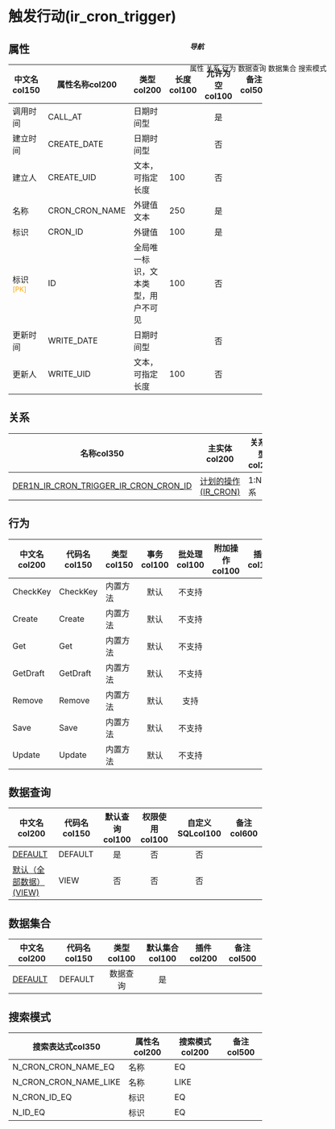 # 触发行动(ir_cron_trigger)  <!-- {docsify-ignore-all} -->


## 属性
|    中文名col150 | 属性名称col200           | 类型col200     | 长度col100    |允许为空col100    |  备注col500  |
| --------   |------------| -----  | -----  | :----: | -------- |
|调用时间|CALL_AT|日期时间型||是||
|建立时间|CREATE_DATE|日期时间型||否||
|建立人|CREATE_UID|文本，可指定长度|100|否||
|名称|CRON_CRON_NAME|外键值文本|250|是||
|标识|CRON_ID|外键值|100|是||
|标识<sup class="footnote-symbol"><font color=orange>[PK]</font></sup>|ID|全局唯一标识，文本类型，用户不可见|100|否||
|更新时间|WRITE_DATE|日期时间型||否||
|更新人|WRITE_UID|文本，可指定长度|100|否||


## 关系

<el-row>
<el-tabs v-model="show_der">
<el-tab-pane label="从关系" name="minor">

|  名称col350   | 主实体col200   | 关系类型col200   |    备注col500  |
| -------- |---------- |-----------|----- |
|[DER1N_IR_CRON_TRIGGER_IR_CRON_CRON_ID](der/DER1N_IR_CRON_TRIGGER_IR_CRON_CRON_ID)|[计划的操作(IR_CRON)](module/base/ir_cron)|1:N关系||

</el-tab-pane>
</el-tabs>
</el-row>

## 行为
| 中文名col200    | 代码名col150    | 类型col150    | 事务col100   | 批处理col100   | 附加操作col100  | 插件col150    |  备注col300  |
| -------- |---------- |----------- |:----:|:----:|---------| ----- | ----- |
|CheckKey|CheckKey|内置方法|默认|不支持||||
|Create|Create|内置方法|默认|不支持||||
|Get|Get|内置方法|默认|不支持||||
|GetDraft|GetDraft|内置方法|默认|不支持||||
|Remove|Remove|内置方法|默认|支持||||
|Save|Save|内置方法|默认|不支持||||
|Update|Update|内置方法|默认|不支持||||

## 数据查询
| 中文名col200    | 代码名col150    | 默认查询col100 | 权限使用col100 | 自定义SQLcol100 |  备注col600|
| --------  | --------   | :----:  |:----:  | :----:  |----- |
|[DEFAULT](module/base/ir_cron_trigger/query/Default)|DEFAULT|是|否 |否 ||
|[默认（全部数据）(VIEW)](module/base/ir_cron_trigger/query/View)|VIEW|否|否 |否 ||

## 数据集合
| 中文名col200  | 代码名col150  | 类型col100 | 默认集合col100 |   插件col200|   备注col500|
| --------  | --------   | :----:   | :----:   | ----- |----- |
|[DEFAULT](module/base/ir_cron_trigger/dataset/Default)|DEFAULT|数据查询|是|||

## 搜索模式
|   搜索表达式col350   |    属性名col200    |    搜索模式col200        |备注col500  |
| -------- |------------|------------|------|
|N_CRON_CRON_NAME_EQ|名称|EQ||
|N_CRON_CRON_NAME_LIKE|名称|LIKE||
|N_CRON_ID_EQ|标识|EQ||
|N_ID_EQ|标识|EQ||

<div style="display: block; overflow: hidden; position: fixed; top: 140px; right: 100px;">

##### 导航
<el-anchor >
<el-anchor-link :href="`#/module/base/ir_cron_trigger?id=属性`">
  属性
</el-anchor-link>
<el-anchor-link :href="`#/module/base/ir_cron_trigger?id=关系`">
  关系
</el-anchor-link>
<el-anchor-link :href="`#/module/base/ir_cron_trigger?id=行为`">
  行为
</el-anchor-link>
<el-anchor-link :href="`#/module/base/ir_cron_trigger?id=数据查询`">
  数据查询
</el-anchor-link>
<el-anchor-link :href="`#/module/base/ir_cron_trigger?id=数据集合`">
  数据集合
</el-anchor-link>
<el-anchor-link :href="`#/module/base/ir_cron_trigger?id=搜索模式`">
  搜索模式
</el-anchor-link>
</el-anchor>
</div>

<script>
 const { createApp } = Vue
  createApp({
    data() {
      return {
show_der:'minor',


      }
    },
    methods: {
    }
  }).use(ElementPlus).mount('#app')
</script>